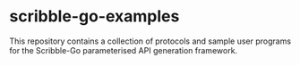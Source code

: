 # scribble-go-examples

This repository contains a collection of protocols and sample user programs
for the Scribble-Go parameterised API generation framework.
